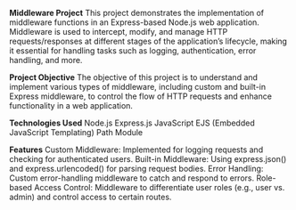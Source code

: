 **Middleware Project**
This project demonstrates the implementation of middleware functions in an Express-based Node.js web application. Middleware is used to intercept, modify, and manage HTTP requests/responses at different stages of the application’s lifecycle, making it essential for handling tasks such as logging, authentication, error handling, and more.

**Project Objective**
The objective of this project is to understand and implement various types of middleware, including custom and built-in Express middleware, to control the flow of HTTP requests and enhance functionality in a web application.

**Technologies Used**
Node.js
Express.js
JavaScript
EJS (Embedded JavaScript Templating)
Path Module

**Features**
Custom Middleware: Implemented for logging requests and checking for authenticated users.
Built-in Middleware: Using express.json() and express.urlencoded() for parsing request bodies.
Error Handling: Custom error-handling middleware to catch and respond to errors.
Role-based Access Control: Middleware to differentiate user roles (e.g., user vs. admin) and control access to certain routes.
